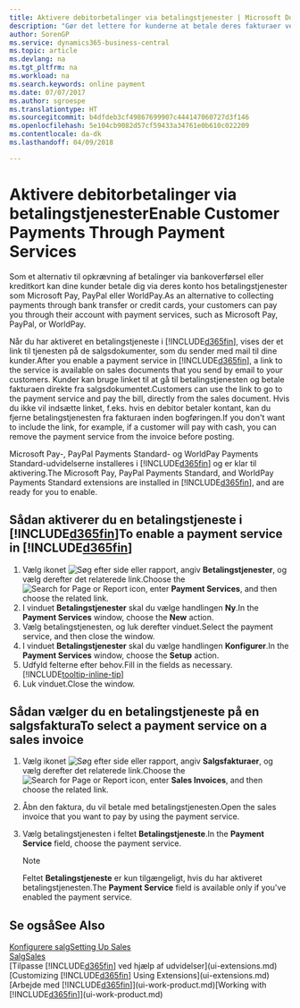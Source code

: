 ```yaml
---
title: Aktivere debitorbetalinger via betalingstjenester | Microsoft Docs
description: "Gør det lettere for kunderne at betale deres fakturaer ved at aktivere betalingstjenester."
author: SorenGP
ms.service: dynamics365-business-central
ms.topic: article
ms.devlang: na
ms.tgt_pltfrm: na
ms.workload: na
ms.search.keywords: online payment
ms.date: 07/07/2017
ms.author: sgroespe
ms.translationtype: HT
ms.sourcegitcommit: b4dfdeb3cf49867699907c444147060727d3f146
ms.openlocfilehash: 5e104cb9082d57cf59433a34761e0b610c022209
ms.contentlocale: da-dk
ms.lasthandoff: 04/09/2018

---
```

# <a name="enable-customer-payments-through-payment-services"></a><span data-ttu-id="bca2b-103">Aktivere debitorbetalinger via betalingstjenester</span><span class="sxs-lookup"><span data-stu-id="bca2b-103">Enable Customer Payments Through Payment Services</span></span>
<span data-ttu-id="bca2b-104">Som et alternativ til opkrævning af betalinger via bankoverførsel eller kreditkort kan dine kunder betale dig via deres konto hos betalingstjenester som Microsoft Pay, PayPal eller WorldPay.</span><span class="sxs-lookup"><span data-stu-id="bca2b-104">As an alternative to collecting payments through bank transfer or credit cards, your customers can pay you through their account with payment services, such as Microsoft Pay, PayPal, or WorldPay.</span></span>  

<span data-ttu-id="bca2b-105">Når du har aktiveret en betalingstjeneste i [!INCLUDE[d365fin](includes/d365fin_md.md)], vises der et link til tjenesten på de salgsdokumenter, som du sender med mail til dine kunder.</span><span class="sxs-lookup"><span data-stu-id="bca2b-105">After you enable a payment service in [!INCLUDE[d365fin](includes/d365fin_md.md)], a link to the service is available on sales documents that you send by email to your customers.</span></span> <span data-ttu-id="bca2b-106">Kunder kan bruge linket til at gå til betalingstjenesten og betale fakturaen direkte fra salgsdokumentet.</span><span class="sxs-lookup"><span data-stu-id="bca2b-106">Customers can use the link to go to the payment service and pay the bill, directly from the sales document.</span></span> <span data-ttu-id="bca2b-107">Hvis du ikke vil indsætte linket, f.eks. hvis en debitor betaler kontant, kan du fjerne betalingstjenesten fra fakturaen inden bogføringen.</span><span class="sxs-lookup"><span data-stu-id="bca2b-107">If you don't want to include the link, for example, if a customer will pay with cash, you can remove the payment service from the invoice before posting.</span></span>  

<span data-ttu-id="bca2b-108">Microsoft Pay-, PayPal Payments Standard- og WorldPay Payments Standard-udvidelserne installeres i [!INCLUDE[d365fin](includes/d365fin_md.md)] og er klar til aktivering.</span><span class="sxs-lookup"><span data-stu-id="bca2b-108">The Microsoft Pay, PayPal Payments Standard, and WorldPay Payments Standard extensions are installed in [!INCLUDE[d365fin](includes/d365fin_md.md)], and are ready for you to enable.</span></span>  

## <a name="to-enable-a-payment-service-in-included365finincludesd365finmdmd"></a><span data-ttu-id="bca2b-109">Sådan aktiverer du en betalingstjeneste i [!INCLUDE[d365fin](includes/d365fin_md.md)]</span><span class="sxs-lookup"><span data-stu-id="bca2b-109">To enable a payment service in [!INCLUDE[d365fin](includes/d365fin_md.md)]</span></span>
1. <span data-ttu-id="bca2b-110">Vælg ikonet ![Søg efter side eller rapport](media/ui-search/search_small.png "Ikonet Søg efter side eller rapport"), angiv **Betalingstjenester**, og vælg derefter det relaterede link.</span><span class="sxs-lookup"><span data-stu-id="bca2b-110">Choose the ![Search for Page or Report](media/ui-search/search_small.png "Search for Page or Report icon") icon, enter **Payment Services**, and then choose the related link.</span></span>  
2. <span data-ttu-id="bca2b-111">I vinduet **Betalingstjenester** skal du vælge handlingen **Ny**.</span><span class="sxs-lookup"><span data-stu-id="bca2b-111">In the **Payment Services** window, choose the **New** action.</span></span>  
3. <span data-ttu-id="bca2b-112">Vælg betalingstjenesten, og luk derefter vinduet.</span><span class="sxs-lookup"><span data-stu-id="bca2b-112">Select the payment service, and then close the window.</span></span>  
4. <span data-ttu-id="bca2b-113">I vinduet **Betalingstjenester** skal du vælge handlingen **Konfigurer**.</span><span class="sxs-lookup"><span data-stu-id="bca2b-113">In the **Payment Services** window, choose the **Setup** action.</span></span>  
5. <span data-ttu-id="bca2b-114">Udfyld felterne efter behov.</span><span class="sxs-lookup"><span data-stu-id="bca2b-114">Fill in the fields as necessary.</span></span> [!INCLUDE[tooltip-inline-tip](includes/tooltip-inline-tip_md.md)]  
6. <span data-ttu-id="bca2b-115">Luk vinduet.</span><span class="sxs-lookup"><span data-stu-id="bca2b-115">Close the window.</span></span>  

## <a name="to-select-a-payment-service-on-a-sales-invoice"></a><span data-ttu-id="bca2b-116">Sådan vælger du en betalingstjeneste på en salgsfaktura</span><span class="sxs-lookup"><span data-stu-id="bca2b-116">To select a payment service on a sales invoice</span></span>
1. <span data-ttu-id="bca2b-117">Vælg ikonet ![Søg efter side eller rapport](media/ui-search/search_small.png "Ikonet Søg efter side eller rapport"), angiv **Salgsfakturaer**, og vælg derefter det relaterede link.</span><span class="sxs-lookup"><span data-stu-id="bca2b-117">Choose the ![Search for Page or Report](media/ui-search/search_small.png "Search for Page or Report icon") icon, enter **Sales Invoices**, and then choose the related link.</span></span>  
2. <span data-ttu-id="bca2b-118">Åbn den faktura, du vil betale med betalingstjenesten.</span><span class="sxs-lookup"><span data-stu-id="bca2b-118">Open the sales invoice that you want to pay by using the payment service.</span></span>  
3. <span data-ttu-id="bca2b-119">Vælg betalingstjenesten i feltet **Betalingstjeneste**.</span><span class="sxs-lookup"><span data-stu-id="bca2b-119">In the **Payment Service** field, choose the payment service.</span></span>  

    > [!NOTE]  
    > <span data-ttu-id="bca2b-120">Feltet **Betalingstjeneste** er kun tilgængeligt, hvis du har aktiveret betalingstjenesten.</span><span class="sxs-lookup"><span data-stu-id="bca2b-120">The **Payment Service** field is available only if you've enabled the payment service.</span></span>  

## <a name="see-also"></a><span data-ttu-id="bca2b-121">Se også</span><span class="sxs-lookup"><span data-stu-id="bca2b-121">See Also</span></span>  
[<span data-ttu-id="bca2b-122">Konfigurere salg</span><span class="sxs-lookup"><span data-stu-id="bca2b-122">Setting Up Sales</span></span>](sales-setup-sales.md)  
[<span data-ttu-id="bca2b-123">Salg</span><span class="sxs-lookup"><span data-stu-id="bca2b-123">Sales</span></span>](sales-manage-sales.md)  
<span data-ttu-id="bca2b-124">[Tilpasse [!INCLUDE[d365fin](includes/d365fin_md.md)] ved hjælp af udvidelser](ui-extensions.md)</span><span class="sxs-lookup"><span data-stu-id="bca2b-124">[Customizing [!INCLUDE[d365fin](includes/d365fin_md.md)] Using Extensions](ui-extensions.md)</span></span>  
<span data-ttu-id="bca2b-125">[Arbejde med [!INCLUDE[d365fin](includes/d365fin_md.md)]](ui-work-product.md)</span><span class="sxs-lookup"><span data-stu-id="bca2b-125">[Working with [!INCLUDE[d365fin](includes/d365fin_md.md)]](ui-work-product.md)</span></span>  

